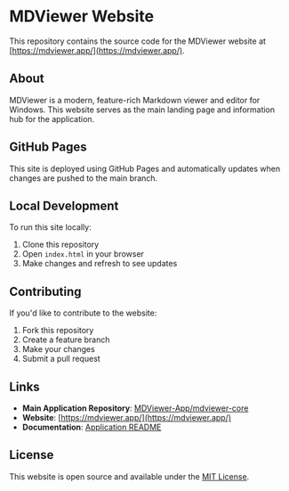 # MDViewer Website

This repository contains the source code for the MDViewer website at [https://mdviewer.app/](https://mdviewer.app/).

## About

MDViewer is a modern, feature-rich Markdown viewer and editor for Windows. This website serves as the main landing page and information hub for the application.

## GitHub Pages

This site is deployed using GitHub Pages and automatically updates when changes are pushed to the main branch.

## Local Development

To run this site locally:

1. Clone this repository
2. Open `index.html` in your browser
3. Make changes and refresh to see updates

## Contributing

If you'd like to contribute to the website:

1. Fork this repository
2. Create a feature branch
3. Make your changes
4. Submit a pull request

## Links

- **Main Application Repository**: [MDViewer-App/mdviewer-core](https://github.com/MDViewer-App/mdviewer-core)
- **Website**: [https://mdviewer.app/](https://mdviewer.app/)
- **Documentation**: [Application README](https://github.com/MDViewer-App/mdviewer-core/blob/main/README.md)

## License

This website is open source and available under the [MIT License](LICENSE).
